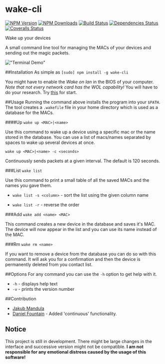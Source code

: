 wake-cli
====

  [![NPM Version][npm-image]][npm-url]
  [![NPM Downloads][downloads-image]][downloads-url]
  [![Build Status][travis-image]][travis-url]
  [![Dependencies Status][david-image]][david-url]
  [![Coveralls Status][coveralls-image]][coveralls-url]

Wake up your devices

A small command line tool for managing the MACs of your devices and sending out the magic packets.

!["Terminal Demo"](http://gifyu.com/images/ezgif-774878134.gif)

##Installation
As simple as `[sudo] npm install -g wake-cli`

You might have to enable the *Wake on lan* in the BIOS of your computer. _Note that not every network card has the WOL capability!_ You will have to do your research. Try [this](http://www.howtogeek.com/70374/how-to-geek-explains-what-is-wake-on-lan-and-how-do-i-enable-it/) for start.

##Usage
  Running the command above installs the program into your `$PATH`. The tool creates a `.wakefile` file in your home directory which is used as a database for the MACs.

####Up
  `wake up <MAC>|<name>`

  Use this command to wake up a device using a specific mac or the name stored in the database.
  You can use a list of macs/names separated by spaces to wake up several devices at once.

  `wake up <MAC>|<name> -c <seconds>`

  Continuously sends packets at a given interval. The default is 120 seconds.

###List
  `wake list`

  Use this command to print a small table of all the saved MACs and the names you gave them.

  * `wake list -s <column>` - sort the list using the given column name

  * `wake list -r` - reverse the order

###Add
  `wake add <name> <MAC>`

  This command creates a new device in the database and saves it's MAC. The device will now appear in the list and you can use its name instead of the MAC.

###Rm
  `wake rm <name>`

  If you want to remove a device from the database you can do so with this command. It will ask you for a confirmation and then the device is permanently deleted from you contact list.

##Options
For any command you can use the `-h` option to get help with it.

  * `-h` - displays help text
  * `-v` - prints the version number

##Contribution
  * [Jakub Mandula](https://github.com/zpiman)
  * [Daniel Fountain](https://github.com/djfountain) - Added 'continuous' functionality.

## Notice
  This project is still in development. There might be large changes in the interface and successive version might not be compatible. **I am not responsible for any emotional distress caused by the usage of this software!**


[npm-image]: https://img.shields.io/npm/v/wake-cli.svg?style=flat
[npm-url]: https://npmjs.org/package/wake-cli
[downloads-image]: https://img.shields.io/npm/dm/wake-cli.svg?style=flat
[downloads-url]: https://npmjs.org/package/wake-cli
[travis-image]: https://img.shields.io/travis/zpiman/wake-cli.svg?style=flat
[travis-url]: https://travis-ci.org/zpiman/wake-cli
[david-image]: https://img.shields.io/david/zpiman/wake-cli.svg?style=flat
[david-url]: https://david-dm.org/zpiman/wake-cli
[coveralls-url]: https://coveralls.io/r/zpiman/wake-cli
[coveralls-image]: https://img.shields.io/coveralls/zpiman/wake-cli.svg?style=flat
